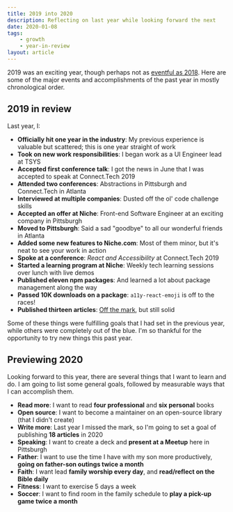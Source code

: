 ```yaml
---
title: 2019 into 2020
description: Reflecting on last year while looking forward the next
date: 2020-01-08
tags:
    - growth
    - year-in-review
layout: article
---
```


2019 was an exciting year, though perhaps not as [eventful as 2018](./2018-into-2019). Here are some of the major events and accomplishments of the past year in mostly chronological order.

## 2019 in review

Last year, I:

- **Officially hit one year in the industry**: My previous experience is valuable but scattered; this is one year straight of work
- **Took on new work responsibilities**: I began work as a UI Engineer lead at TSYS
- **Accepted first conference talk**: I got the news in June that I was accepted to speak at Connect.Tech 2019
- **Attended two conferences**: Abstractions in Pittsburgh and Connect.Tech in Atlanta
- **Interviewed at multiple companies**: Dusted off the ol' code challenge skills
- **Accepted an offer at Niche**: Front-end Software Engineer at an exciting company in Pittsburgh
- **Moved to Pittsburgh**: Said a sad "goodbye" to all our wonderful friends in Atlanta
- **Added some new features to Niche.com**: Most of them minor, but it's neat to see your work in action
- **Spoke at a conference**: _React and Accessibility_ at Connect.Tech 2019
- **Started a learning program at Niche**: Weekly tech learning sessions over lunch with live demos
- **Published eleven npm packages**: And learned a lot about package management along the way
- **Passed 10K downloads on a package**: `a11y-react-emoji` is off to the races!
- **Published thirteen articles**: [Off the mark](./reviewing-2019-goals), but still solid

Some of these things were fulfilling goals that I had set in the previous year, while others were completely out of the blue. I'm so thankful for the opportunity to try new things this past year.

## Previewing 2020

Looking forward to this year, there are several things that I want to learn and do. I am going to list some general goals, followed by measurable ways that I can accomplish them.

- **Read more**: I want to read **four professional** and **six personal** books
- **Open source**: I want to become a maintainer on an open-source library (that I didn't create)
- **Write more**: Last year I missed the mark, so I'm going to set a goal of publishing **18 articles** in 2020
- **Speaking**: I want to create a deck and **present at a Meetup** here in Pittsburgh
- **Father**: I want to use the time I have with my son more productively, **going on father-son outings twice a month**
- **Faith**: I want lead **family worship every day**, and **read/reflect on the Bible daily**
- **Fitness**: I want to exercise 5 days a week
- **Soccer**: I want to find room in the family schedule to **play a pick-up game twice a month**